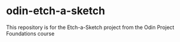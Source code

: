 # odin-etch-a-sketch
This repository is for the Etch-a-Sketch project from the Odin Project Foundations course
